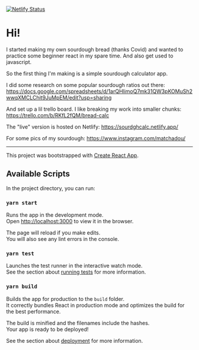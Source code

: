 [![Netlify Status](https://api.netlify.com/api/v1/badges/18d3f67b-1122-4069-b4a6-f507564edf51/deploy-status)](https://app.netlify.com/sites/airline-form/deploys)

# Hi!

I started making my own sourdough bread (thanks Covid) and wanted to practice some beginner react in my spare time. And also get used to javascript.

So the first thing I'm making is a simple sourdough calculator app.

I did some research on some popular sourdough ratios out there: https://docs.google.com/spreadsheets/d/1arQHlimoQ7mk31QW3pKOMuSh2wwqXMCLChit9JuMpEM/edit?usp=sharing

And set up a lil trello board. I like breaking my work into smaller chunks: https://trello.com/b/RKfL2fQM/bread-calc

The "live" version is hosted on Netlify: https://sourdghcalc.netlify.app/

For some pics of my sourdough: https://www.instagram.com/matchadou/

---

This project was bootstrapped with [Create React App](https://github.com/facebook/create-react-app).

## Available Scripts

In the project directory, you can run:

### `yarn start`

Runs the app in the development mode.<br />
Open [http://localhost:3000](http://localhost:3000) to view it in the browser.

The page will reload if you make edits.<br />
You will also see any lint errors in the console.

### `yarn test`

Launches the test runner in the interactive watch mode.<br />
See the section about [running tests](https://facebook.github.io/create-react-app/docs/running-tests) for more information.

### `yarn build`

Builds the app for production to the `build` folder.<br />
It correctly bundles React in production mode and optimizes the build for the best performance.

The build is minified and the filenames include the hashes.<br />
Your app is ready to be deployed!

See the section about [deployment](https://facebook.github.io/create-react-app/docs/deployment) for more information.
